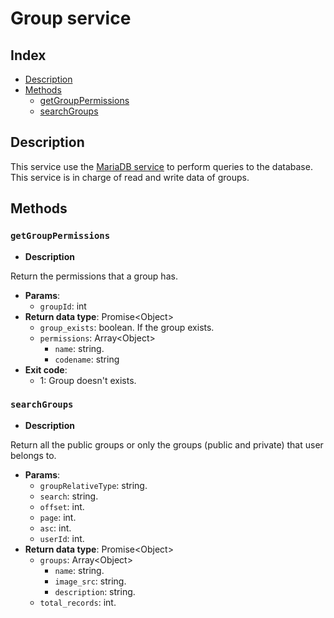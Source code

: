 # Group service

## Index

* [Description](#Description)
* [Methods](#Methods)
  * [getGroupPermissions](#getGroupPermissions)
  * [searchGroups](#searchGroups)

## Description

This service use the [MariaDB service](MARIADB.md) to perform queries to the database. This service is in charge of
read and write data of groups.

## Methods

### `getGroupPermissions`

* **Description**

Return the permissions that a group has.

* **Params**:
  * `groupId`: int
* **Return data type**: Promise\<Object>
  * `group_exists`: boolean. If the group exists.
  * `permissions`: Array\<Object>
    * `name`: string.
    * `codename`: string
* **Exit code**:
  * 1: Group doesn't exists.

### `searchGroups`

* **Description**

Return all the public groups or only the groups (public and private) that user belongs to.

* **Params**:
  * `groupRelativeType`: string.
  * `search`: string.
  * `offset`: int.
  * `page`: int.
  * `asc`: int.
  * `userId`: int.
* **Return data type**: Promise\<Object>
  * `groups`: Array\<Object>
    * `name`: string.
    * `image_src`: string.
    * `description`: string.
  * `total_records`: int.
